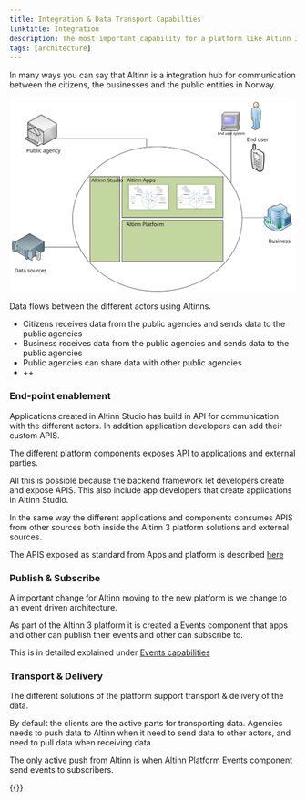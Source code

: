 ```yaml
---
title: Integration & Data Transport Capabilties
linktitle: Integration
description: The most important capability for a platform like Altinn 3 is the integration capabilites. 
tags: [architecture]
---
```


In many ways you can say that Altinn is a integration hub for communication between the citizens, the businesses and the public
entities in Norway. 

![Integration parties](integration_capabilities.svg "integration actors")

Data flows between the different actors using Altinns. 

- Citizens receives data from the public agencies and sends data to the public agencies
- Business receives data from the public agencies and sends data to the public agencies
- Public agencies can share data with other public agencies
- ++

### End-point enablement

Applications created in Altinn Studio has build in API for communication with the different actors. In addition
application developers can add their custom APIS. 

The different platform components exposes API to applications and external parties.

All this is possible because the backend framework let developers create and expose APIS. 
This also include app developers that create applications in Altinn Studio. 

In the same way the different applications and components consumes APIS from other sources both inside the Altinn 3 platform solutions
and external sources. 

The APIS exposed as standard from Apps and platform is described [here](/api)

### Publish & Subscribe

A important change for Altinn moving to the new platform is we change to an event driven architecture. 

As part of the Altinn 3 platform it is created a Events component that apps and other can publish their events and other can
subscribe to. 

This is in detailed explained under [Events capabilities](events)

### Transport & Delivery

The different solutions of the platform support transport & delivery of the data.

By default the clients are the active parts for transporting data. Agencies needs to push data to Altinn when it need to send data to other actors, and need to pull data when receiving data.

The only active push from Altinn is when Altinn Platform Events component send events to subscribers. 

{{<children />}}
